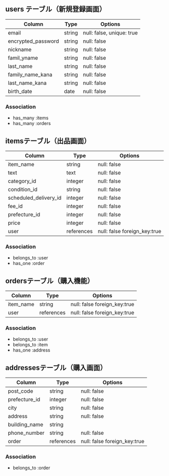 ## users テーブル（新規登録画面）

| Column              | Type   | Options                        |
| --------------------| ------ | ------------------------------ |
| email               | string | null: false, unique: true      |
| encrypted_password  | string | null: false                    |
| nickname            | string | null: false                    |
| famil_yname          | string | null: false                    |
| last_name            | string | null: false                    |
| family_name_kana     | string | null: false                    |
| last_name_kana       | string | null: false                    |
| birth_date          | date   | null: false                    |

### Association

- has_many :items
- has_many :orders

## itemsテーブル（出品画面）

| Column              | Type       | Options                      |
| --------------------| ---------  | ---------------------------- |
| item_name           | string     | null: false                  |
| text                | text       | null: false                  |
| category_id         | integer    | null: false                  |
| condition_id        | string     | null: false                  |
|scheduled_delivery_id| integer    | null: false                  |
| fee_id              | integer    | null: false                  |
| prefecture_id       | integer     | null: false                  |
| price               | integer    | null: false                  |
| user                | references | null: false foreign_key:true |

### Association

- belongs_to :user
- has_one :order

## ordersテーブル（購入機能）

| Column              | Type       | Options                      |
| --------------------| ---------  | ---------------------------- |
| item_name           | string     | null: false foreign_key:true |
| user                | references | null: false foreign_key:true |

### Association

- belongs_to :user
- belongs_to :item
- has_one :address

## addressesテーブル（購入画面）

| Column              | Type       | Options                      |
| --------------------| ---------  | ---------------------------- |
| post_code           | string     | null: false                  |
| prefecture_id       | integer    | null: false                  |
| city                | string     | null: false                  |
| address             | string     | null: false                  |
| building_name       | string     |                              |
| phone_number        | string     | null: false                  |
| order               | references | null: false foreign_key:true |

### Association

- belongs_to :order
